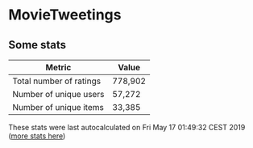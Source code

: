 # MovieTweetings
## Some stats

Metric | Value
--- | ---
Total number of ratings                 | 778,902
Number of unique users                  | 57,272
Number of unique items                  | 33,385
These stats were last autocalculated on Fri May 17 01:49:32 CEST 2019  ([more stats here](./stats.md))

